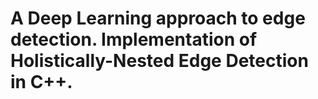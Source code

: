 # A Deep Learning approach to edge detection. Implementation of Holistically-Nested Edge Detection in C++.
